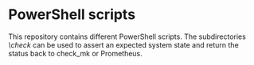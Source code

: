 # PowerShell scripts

This repository contains different PowerShell scripts. The subdirectories *\check* can be used to assert an expected system state and return the status back to check_mk or Prometheus.
